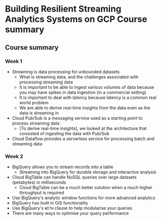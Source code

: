 # Building Resilient Streaming Analytics Systems on GCP Course summary

## Course summary

### Week 1

- Streaming is data processing for unbounded datasets
  - What is streaming data, and the challenges associated with processing streaming data
  - It is important to be able to ingest various volumes of data because you may have spikes in data ingestion (in a commercial setting)
  - It is important to deal with latency because latency is a common real world problem
  - We are able to derive real-time insights from the data even as the data is streaming in
- Cloud Pub/Sub is a messaging service used as a starting point to process streaming data
  - [To derive real-time insights], we looked at the architecture that consisted of ingesting the data with Pub/Sub
- Cloud Dataflow provides a serverless service for processing batch and streaming data

### Week 2

- BigQuery allows you to stream records into a table
  - Streaming into BigQuery for durable storage and interactive analysis
- Cloud BigTable can handle NoSQL queries over large datasets (petabytes) in milliseconds
  - Cloud BigTable can be a much better solution when a much higher throughput is required
- Use BigQuery's analytic window functions for more advanced analytics
- BigQuery has built in GIS functionality
- Use BigQuery's `WITH` clause to help modularise your queries
- There are many ways to optimise your query performance